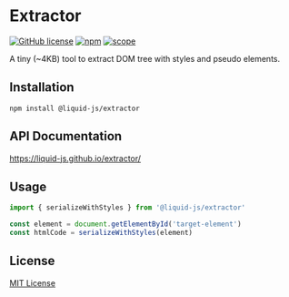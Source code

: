 # Extractor

[![GitHub license](https://img.shields.io/github/license/Liquid-JS/extractor.svg)](https://github.com/Liquid-JS/extractor/blob/master/LICENSE)
[![npm](https://img.shields.io/npm/dm/@liquid-js/extractor.svg)](https://www.npmjs.com/package/@liquid-js/extractor)
[![scope](https://img.shields.io/npm/v/@liquid-js/extractor.svg)](https://www.npmjs.com/package/@liquid-js/extractor)

A tiny (~4KB) tool to extract DOM tree with styles and pseudo elements.

## Installation

    npm install @liquid-js/extractor

## API Documentation

<https://liquid-js.github.io/extractor/>

## Usage

```js
import { serializeWithStyles } from '@liquid-js/extractor'

const element = document.getElementById('target-element')
const htmlCode = serializeWithStyles(element)
```

## License

[MIT License](https://github.com/Liquid-JS/extractor/blob/master/LICENSE)
